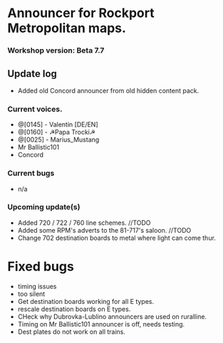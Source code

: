 # Announcer for Rockport Metropolitan maps.

### Workshop version: Beta 7.7

## Update log
- Added old Concord announcer from old hidden content pack.

### Current voices.
- @[0145] - Valentin [DE/EN] 
- @[0160] - ☭Papa Trocki☭ 
- @[0025] - Marius_Mustang
- Mr Ballistic101
- Concord

### Current bugs
- n/a

### Upcoming update(s)
- Added 720 / 722 / 760 line schemes. //TODO
- Added some RPM's adverts to the 81-717's saloon. //TODO
- Change 702 destination boards to metal where light can come thur.

# Fixed bugs
- timing issues
- too silent
- Get destination boards working for all E types.
- rescale destination boards on E types.
- CHeck why Dubrovka-Lublino announcers are used on ruralline.
- Timing on  Mr Ballistic101 announcer is off, needs testing.
- Dest plates do not work on all trains.
